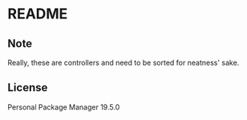 # README

## Note

Really, these are controllers and need to be sorted for neatness' sake.

## License

Personal Package Manager 19.5.0